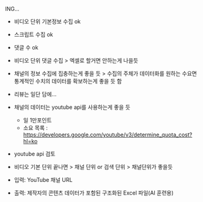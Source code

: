 ING...

- 비디오 단위 기본정보 수집 ok
- 스크립트 수집 ok
- 댓글 수 ok
- 비디오 단위 댓글 수집 > 엑셀로 할거면 안하는게 나을듯
- 채널의 정보 수집에 집충하는게 좋을 듯 > 수집의 주체가 데이터화를 원하는 수요면 통계적인 수치의 데이터를 확보하는게 좋을 듯 함 
- 리뷰는 일단 담에... 

- 채널의 데이터는 youtube api를 사용하는게 좋을 듯 
  - 일 1만포인트 
  - 소요 목록 : https://developers.google.com/youtube/v3/determine_quota_cost?hl=ko
- youtube api 검토 

- 비디오 기본 단위 끝나면 > 채널 단위 or 검색 단위 > 채널단위가 좋을듯 
- 입력: YouTube 채널 URL 
- 출력: 제작자의 콘텐츠 데이터가 포함된 구조화된 Excel 파일(AI 훈련용)